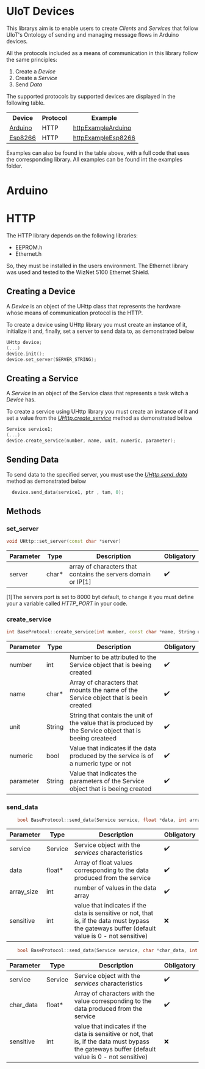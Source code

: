 # UIoT Devices

This librarys aim is to enable users to create *Clients* and *Services* that follow UIoT's Ontology of sending and managing message flows in Arduino devices.

All the protocols included as a means of communication in this library follow the same principles:

 1. Create a *Device*
 2. Create a *Service*
 3. Send *Data*

<!-- The documentation of the Ontology followed by this library can be found at @@link-ontologia -->


The supported protocols by supported devices are displayed in the following table.

<table>
<tr>
    <th>Device</th>
    <th>Protocol</th>
    <th>Example</th>
  </tr>
  <tr>
    <td rowspan = 1 ><a href="https://github.com/uiot/client_libraries/tree/master/UIoTDevices">Arduino</a></td>
    <td>HTTP</td>
      <td><a href="https://github.com/uiot/client_libraries/tree/master/UIoTDevices/examples/httpExampleArduino">httpExampleArduino</a></td>
  </tr>
  <tr>
    <td rowspan = 1><a href="https://github.com/uiot/client_libraries/tree/master/UIoTDevices_esp8266">Esp8266</a></td>
    <td>HTTP</td>
      <td><a href="https://github.com/uiot/client_libraries/tree/master/UIoTDevices_esp8266/examples/httpExampleEsp8266">httpExampleEsp8266</a></td>
  </tr>
  </table>

Examples can also be found in the table above, with a full code that uses the corresponding library. All examples can be found int the examples folder.

# Arduino

# HTTP

  The HTTP library depends on the following libraries:

  * EEPROM.h
  * Ethernet.h

  So, they must be installed in the users environment. The Ethernet library was used and tested to the WizNet 5100 Ethernet Shield.

  ## Creating a Device

  A *Device* is an object of the UHttp class that represents the hardware whose means of communication protocol is the HTTP.

  To create a device using UHttp library you must create an instance of it, initialize it and, finally, set a server to send data to, as demonstrated below


  ```c++
  UHttp device;
  (...)
  device.init();
  device.set_server(SERVER_STRING);
  ```


## Creating a Service

  A *Service* in an object of the Service class that represents a task witch a *Device* has.

  To create a service using UHttp library you must create an instance of it and set a value from the [*UHttp.create_service*](#create_service) method as demonstrated below

  ```c++
  Service service1;
  (...)
  device.create_service(number, name, unit, numeric, parameter);
  ```

## Sending Data

  To send data to the specified server, you must use the [*UHttp.send_data*](#send_data) method as demonstrated below

  ```c++
    device.send_data(service1, ptr , tam, 0);
  ```


## Methods

### set_server


```c++
void UHttp::set_server(const char *server)
```


| Parameter | Type | Description | Obligatory |
|-|-|-|-|
| server | char* | array of characters that contains the servers domain or IP[1] | :heavy_check_mark:

[1]The servers port is set to 8000 byt default, to change it you must define your a variable called *HTTP_PORT* in your code.

### create_service

```c++
int BaseProtocol::create_service(int number, const char *name, String unit, bool numeric, String parameter)
```

| Parameter | Type | Description | Obligatory |
|-|-|-|-|
| number | int | Number to be attributed to the Service object that is beeing created | :heavy_check_mark:
| name | char* | Array of characters that mounts the name of the Service object that is beein created| :heavy_check_mark:
| unit | String | String that contais the unit of the value that is produced by the Service object that is beeing createed | :heavy_check_mark:
| numeric | bool | Value that indicates if the data produced by the service is of a numeric type or not | :heavy_check_mark:
| parameter | String | Value that indicates the parameters of the Service object that is beeing created | :heavy_check_mark:


### send_data

```c++
    bool BaseProtocol::send_data(Service service, float *data, int array_size, int sensitive=0)
```

| Parameter | Type | Description | Obligatory |
|-|-|-|-|
| service | Service | Service object with the *services* characteristics | :heavy_check_mark:
| data | float* | Array of float values corresponding to the data produced from the service| :heavy_check_mark:
| array_size | int | number of values in the data array | :heavy_check_mark:
| sensitive | int | value that indicates if the data is sensitive or not, that is, if the data must bypass the gateways buffer (default value is 0 - not sensitive)| :x:


```c++
    bool BaseProtocol::send_data(Service service, char *char_data, int sensitive=0)
```

| Parameter | Type | Description | Obligatory |
|-|-|-|-|
| service | Service | Service object with the *services* characteristics | :heavy_check_mark:
| char_data | float* | Array of characters with the value corresponding to the data produced from the service| :heavy_check_mark:
| sensitive | int | value that indicates if the data is sensitive or not, that is, if the data must bypass the gateways buffer (default value is 0 - not sensitive)| :x:

<!-- TODO# Serial -->
